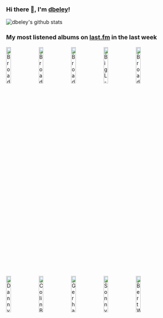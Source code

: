### Hi there 👋, I'm [dbeley](https://dbeley.ovh/en)!

![dbeley's github stats](https://github-readme-stats.vercel.app/api?username=dbeley)

### My most listened albums on [last.fm](https://www.last.fm/user/d_beley) in the last week

[<img src='https://lastfm.freetls.fastly.net/i/u/300x300/557206dfd047454bc56902558bb9c0a3.png' width='16%' height='16%' alt='Broadcast - Haha Sound'>](https://www.last.fm/music/broadcast/haha%2bsound)&nbsp;
[<img src='https://lastfm.freetls.fastly.net/i/u/300x300/e590e8f326426606396f68f2d31eaf02.png' width='16%' height='16%' alt='Broadcast - Tender Buttons'>](https://www.last.fm/music/broadcast/tender%2bbuttons)&nbsp;
[<img src='https://lastfm.freetls.fastly.net/i/u/300x300/233c5f872a856a32c00a2abe2a65e086.jpg' width='16%' height='16%' alt='Broadcast - The Noise Made by People'>](https://www.last.fm/music/broadcast/the%2bnoise%2bmade%2bby%2bpeople)&nbsp;
[<img src='https://lastfm.freetls.fastly.net/i/u/300x300/af93a24396754ff1835994b5c42534a2.png' width='16%' height='16%' alt='Big L - Lifestylez Ov Da Poor & Dangerous'>](https://www.last.fm/music/big%2bl/lifestylez%2bov%2bda%2bpoor%2b%2526%2bdangerous)&nbsp;
[<img src='https://lastfm.freetls.fastly.net/i/u/300x300/a92fae2ac1594a2bb1044848a328fc8f.png' width='16%' height='16%' alt='Broadcast - Work and Non Work'>](https://www.last.fm/music/broadcast/work%2band%2bnon%2bwork)&nbsp;
<br>
[<img src='https://lastfm.freetls.fastly.net/i/u/300x300/c42f05e7e5b149d7888799ca23418396.jpg' width='16%' height='16%' alt='Danny Brown - Quaranta'>](https://www.last.fm/music/danny%2bbrown/quaranta)&nbsp;
[<img src='https://lastfm.freetls.fastly.net/i/u/300x300/d26077727f66f57ac13ec92d755a4e6b.jpg' width='16%' height='16%' alt='Colin Blunstone - One Year'>](https://www.last.fm/music/colin%2bblunstone/one%2byear)&nbsp;
[<img src='https://lastfm.freetls.fastly.net/i/u/300x300/86514eb975b23fed5418739640c3cf40.jpg' width='16%' height='16%' alt='Gerhard Trede - Fallout: New Vegas'>](https://www.last.fm/music/gerhard%2btrede/fallout%253a%2bnew%2bvegas)&nbsp;
[<img src='https://lastfm.freetls.fastly.net/i/u/300x300/7bb5db065f404ee7ced0715af5c89948.png' width='16%' height='16%' alt='Sonny Clark - Cool Struttin'>](https://www.last.fm/music/sonny%2bclark/cool%2bstruttin%2527)&nbsp;
[<img src='https://lastfm.freetls.fastly.net/i/u/300x300/f3004c5244f45016ecb1d9dd9817ec8c.jpg' width='16%' height='16%' alt='Bert Weedon - Fallout New Vegas OST: Mojave Music Radio'>](https://www.last.fm/music/bert%2bweedon/fallout%2bnew%2bvegas%2bost%253a%2bmojave%2bmusic%2bradio)&nbsp;
<br>
